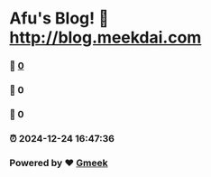 # Afu's Blog! :link: http://blog.meekdai.com 
### :page_facing_up: [0](http://blog.meekdai.com/tag.html) 
### :speech_balloon: 0 
### :hibiscus: 0 
### :alarm_clock: 2024-12-24 16:47:36 
### Powered by :heart: [Gmeek](https://github.com/Meekdai/Gmeek)
